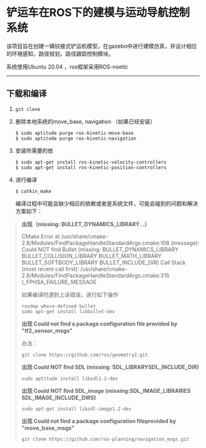 # 铲运车在ROS下的建模与运动导航控制系统

该项目旨在创建一辆铰接式铲运机模型，在gazebo中进行建模仿真，并设计相应的环境感知，路径规划，路径跟踪控制模块。

系统使用Ubuntu 20.04 ，ros框架采用ROS-noetic

------

## 下载和编译

1. `git clone `

2. 删除本地系统的move_base, navigation （如果已经安装）

    ```
    $ sudo aptitude purge ros-kinetic-move-base
    $ sudo aptitude purge ros-kinetic-navigation
    ```

3. 安装所需要的依

    ```
    $ sudo apt-get install ros-kinetic-velocity-controllers 
    $ sudo apt-get install ros-kinetic-position-controllers 
    ```

4. 进行编译

    ```
    $ catkin_make
    ```

    编译过程中可能会缺少相应的依赖或者是系统文件，可能会碰到的问题和解决方案如下：

    > 

> **出现（missing: BULLET_DYNAMICS_LIBRARY...）**
>
> CMake Error at /usr/share/cmake-2.8/Modules/FindPackageHandleStandardArgs.cmake:108 (message): Could NOT find Bullet (missing: BULLET_DYNAMICS_LIBRARY BULLET_COLLISION_LIBRARY BULLET_MATH_LIBRARY BULLET_SOFTBODY_LIBRARY BULLET_INCLUDE_DIR) Call Stack (most recent call first): /usr/share/cmake-2.8/Modules/FindPackageHandleStandardArgs.cmake:315 (_FPHSA_FAILURE_MESSAGE
>
> 如果编译时遇到上诉错误，进行如下操作
>
> ```
> rosdep where-defined bullet
> sudo apt-get install libbullet-dev
> ```
>
> **出现 Could not find a package configuration file provided by "tf2_sensor_msgs"**
>
> 办法：
>
> ```
> git clone https://github.com/ros/geometry2.git
> ```
>
> **出现 Could NOT find SDL (missing: SDL_LIBRARYSDL_INCLUDE_DIR)**
>
> ```
> sudo aptitude install libsdl1.2-dev
> ```
>
> **出现 Could NOT find SDL_image (missing:SDL_IMAGE_LIBRARIES SDL_IMAGE_INCLUDE_DIRS)**
>
> ```
> sudo apt-get install libsdl-image1.2-dev 
> ```
>
> **出现 Could not find a package configuration fileprovided by "move_base_msgs"**
>
> ```
> git clone https://github.com/ros-planning/navigation_msgs.git
> ```

